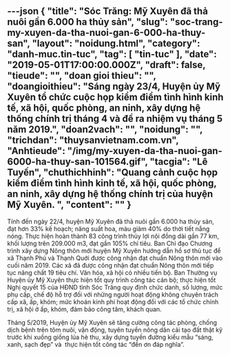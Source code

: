 ---json
{
    "title": "Sóc Trăng: Mỹ Xuyên đã thả nuôi gần 6.000 ha thủy sản",
    "slug": "soc-trang-my-xuyen-da-tha-nuoi-gan-6-000-ha-thuy-san",
    "layout": "noidung.html",
    "category": "danh-muc.tin-tuc",
    "tag": [
        "tin-tuc"
    ],
    "date": "2019-05-01T17:00:00.000Z",
    "draft": false,
    "tieude": "",
    "doan gioi thieu": "",
    "doangioithieu": "Sáng ngày 23/4, Huyện ủy Mỹ Xuyên tổ chức cuộc họp kiểm điểm tình hình kinh tế, xã hội, quốc phòng, an ninh, xây dựng hệ thống chính trị tháng 4 và đề ra nhiệm vụ tháng 5 năm 2019.",
    "doan2vach": "",
    "noidung": "",
    "trichdan": "thuysanvietnam.com.vn",
    "Anhtieude": "/img/my-xuyen-da-tha-nuoi-gan-6000-ha-thuy-san-101564.gif",
    "tacgia": "Lê Tuyến",
    "chuthichhinh": "Quang cảnh cuộc họp kiểm điểm tình hình kinh tế, xã hội, quốc phòng, an ninh, xây dựng hệ thống chính trị của huyện Mỹ Xuyên. ",
    "__content__": ""
}
---
<p>T&iacute;nh đến ng&agrave;y 22/4, huyện Mỹ Xuy&ecirc;n đ&atilde; thả nu&ocirc;i gần 6.000 ha thủy sản, đạt hơn 33% kế hoạch; năng suất hoa, m&agrave;u giảm 40% do thời tiết nắng n&oacute;ng. Thực hiện ho&agrave;n th&agrave;nh 83 c&ocirc;ng tr&igrave;nh thủy lợi nội đồng d&agrave;i gần 77 km, khối lượng tr&ecirc;n 209.000 m3, đạt gần 105% chỉ ti&ecirc;u. Ban Chỉ đạo Chương tr&igrave;nh x&acirc;y dựng N&ocirc;ng th&ocirc;n mới huyện Mỹ Xuy&ecirc;n hướng dẫn hồ sơ thủ tục để x&atilde; Thạnh Ph&uacute; v&agrave; Thạnh Quới được c&ocirc;ng nhận đạt chuẩn N&ocirc;ng th&ocirc;n mới v&agrave;o cuối năm 2019. C&aacute;c x&atilde; đ&atilde; được c&ocirc;ng nhận đạt chuẩn N&ocirc;ng th&ocirc;n mới tiếp tục n&acirc;ng chất 19 ti&ecirc;u ch&iacute;.&nbsp;Văn h&oacute;a, x&atilde; hội c&oacute; nhiều tiến bộ. Ban Thường vụ Huyện ủy Mỹ Xuy&ecirc;n thực hiện tốt quy tr&igrave;nh c&ocirc;ng t&aacute;c c&aacute;n bộ; thực hiện tốt Nghị quyết 15 của HĐND tỉnh S&oacute;c Trăng&nbsp;quy định chức danh, số lượng, mức phụ cấp, chế độ hỗ trợ đối với những người hoạt động kh&ocirc;ng chuy&ecirc;n tr&aacute;ch cấp x&atilde;, ấp, kh&oacute;m; mức kho&aacute;n kinh ph&iacute; hoạt động đối với c&aacute;c tổ chức ch&iacute;nh trị, x&atilde; hội ở ấp, kh&oacute;m, đảm bảo c&ocirc;ng t&acirc;m, kh&aacute;ch quan.</p>

<p>Th&aacute;ng 5/2019, Huyện ủy Mỹ Xuy&ecirc;n sẽ&nbsp;tăng cường c&ocirc;ng t&aacute;c ph&ograve;ng, chống dịch bệnh tr&ecirc;n t&ocirc;m nu&ocirc;i, vận động, tuy&ecirc;n tuyền n&ocirc;ng d&acirc;n cải tạo đất thật kỹ trước khi xuống giống l&uacute;a h&egrave; thu, x&acirc;y dựng tuyến đường kiểu mẫu &ldquo;s&aacute;ng, xanh, sạch đẹp&rdquo; v&agrave; &nbsp;thực hiện tốt c&ocirc;ng t&aacute;c &ldquo;đền ơn đ&aacute;p nghĩa&rdquo;.</p>
